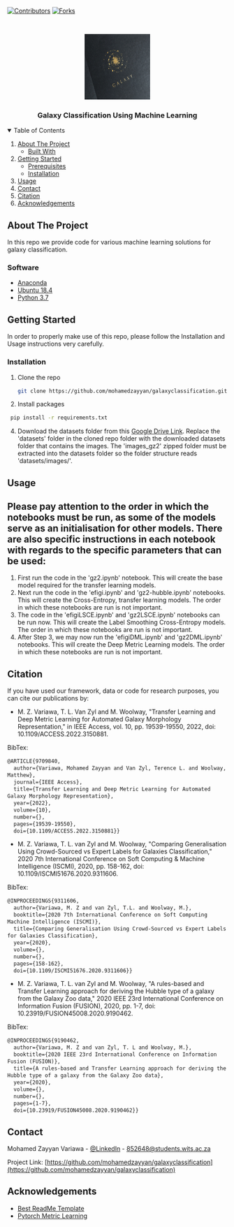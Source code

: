 <!--
*** Thanks for checking out the Best-README-Template. If you have a suggestion
*** that would make this better, please fork the repo and create a pull request
*** or simply open an issue with the tag "enhancement".
*** Thanks again! Now go create something AMAZING! :D
-->



<!-- PROJECT SHIELDS -->
<!--
*** I'm using markdown "reference style" links for readability.
*** Reference links are enclosed in brackets [ ] instead of parentheses ( ).
*** See the bottom of this document for the declaration of the reference variables
*** for contributors-url, forks-url, etc. This is an optional, concise syntax you may use.
*** https://www.markdownguide.org/basic-syntax/#reference-style-links
-->
[![Contributors][contributors-shield]][contributors-url]
[![Forks][forks-shield]][forks-url]



<!-- PROJECT LOGO -->
<br />
<p align="center">
  <a href="https://github.com/mohamedzayyan/galaxyclassification">
    <img src="logo.jpg" alt="Logo" width="150" height="150">
  </a>

  <h3 align="center">Galaxy Classification Using Machine Learning</h3>

</p>



<!-- TABLE OF CONTENTS -->
<details open="open">
  <summary>Table of Contents</summary>
  <ol>
    <li>
      <a href="#about-the-project">About The Project</a>
      <ul>
        <li><a href="#built-with">Built With</a></li>
      </ul>
    </li>
    <li>
      <a href="#getting-started">Getting Started</a>
      <ul>
        <li><a href="#prerequisites">Prerequisites</a></li>
        <li><a href="#installation">Installation</a></li>
      </ul>
    </li>
    <li><a href="#usage">Usage</a></li>
    <li><a href="#contact">Contact</a></li>
    <li><a href="#citation">Citation</a></li>
    <li><a href="#acknowledgements">Acknowledgements</a></li>
  </ol>
</details>



<!-- ABOUT THE PROJECT -->
## About The Project
In this repo we provide code for various machine learning solutions for galaxy classification. 

### Software
* [Anaconda](https://www.anaconda.com/)
* [Ubuntu 18.4](https://releases.ubuntu.com/18.04/)
* [Python 3.7](https://www.python.org/downloads/release/python-370/)


<!-- GETTING STARTED -->
## Getting Started

In order to properly make use of this repo, please follow the Installation and Usage instructions very carefully. 

### Installation

1. Clone the repo
   ```sh
   git clone https://github.com/mohamedzayyan/galaxyclassification.git
   ```
3. Install packages
  ```sh
   pip install -r requirements.txt
  ```
4. Download the datasets folder from this [Google Drive Link](https://drive.google.com/drive/folders/1vVwKTgbI9vNsAEb47KQKD7lzl1vkWiVb?usp=sharing). Replace the 'datasets' folder in the cloned repo folder with the downloaded datasets folder that contains the images. The 'images_gz2' zipped folder must be extracted into the datasets folder so the folder structure reads 'datasets/images/'.



<!-- USAGE EXAMPLES -->
## Usage
## Please pay attention to the order in which the notebooks must be run, as some of the models serve as an initialisation for other models. There are also specific instructions in each notebook with regards to the specific parameters that can be used:
1. First run the code in the 'gz2.ipynb' notebook. This will create the base model required for the transfer learning models.
2. Next run the code in the 'efigi.ipynb' and 'gz2-hubble.ipynb' notebooks. This will create the Cross-Entropy, transfer learning models. The order in which these notebooks are run is not important.
3. The code in the 'efigiLSCE.ipynb' and 'gz2LSCE.ipynb' notebooks can be run now. This will create the Label Smoothing Cross-Entropy models. The order in which these notebooks are run is not important.
4. After Step 3, we may now run the 'efigiDML.ipynb' and 'gz2DML.ipynb' notebooks. This will create the Deep Metric Learning models. The order in which these notebooks are run is not important.


<!-- CITATION -->
## Citation

If you have used our framework, data or code for research purposes, you can cite our publications by:

* M. Z. Variawa, T. L. Van Zyl and M. Woolway, "Transfer Learning and Deep Metric Learning for Automated Galaxy Morphology Representation," in IEEE Access, vol. 10, pp. 19539-19550, 2022, doi: 10.1109/ACCESS.2022.3150881.

BibTex:
```
@ARTICLE{9709840,
  author={Variawa, Mohamed Zayyan and Van Zyl, Terence L. and Woolway, Matthew},
  journal={IEEE Access}, 
  title={Transfer Learning and Deep Metric Learning for Automated Galaxy Morphology Representation}, 
  year={2022},
  volume={10},
  number={},
  pages={19539-19550},
  doi={10.1109/ACCESS.2022.3150881}}
```

* M. Z. Variawa, T. L. van Zyl and M. Woolway, "Comparing Generalisation Using Crowd-Sourced vs Expert Labels for Galaxies Classification," 2020 7th International Conference on Soft Computing & Machine Intelligence (ISCMI), 2020, pp. 158-162, doi: 10.1109/ISCMI51676.2020.9311606.

BibTex:
```
@INPROCEEDINGS{9311606,
  author={Variawa, M. Z and van Zyl, T.L. and Woolway, M.},
  booktitle={2020 7th International Conference on Soft Computing   Machine Intelligence (ISCMI)}, 
  title={Comparing Generalisation Using Crowd-Sourced vs Expert Labels for Galaxies Classification}, 
  year={2020},
  volume={},
  number={},
  pages={158-162},
  doi={10.1109/ISCMI51676.2020.9311606}}
```

* M. Z. Variawa, T. L. van Zyl and M. Woolway, "A rules-based and Transfer Learning approach for deriving the Hubble type of a galaxy from the Galaxy Zoo data," 2020 IEEE 23rd International Conference on Information Fusion (FUSION), 2020, pp. 1-7, doi: 10.23919/FUSION45008.2020.9190462.
  
BibTex:
```
@INPROCEEDINGS{9190462,
  author={Variawa, M. Z and van Zyl, T. L and Woolway, M.},
  booktitle={2020 IEEE 23rd International Conference on Information Fusion (FUSION)}, 
  title={A rules-based and Transfer Learning approach for deriving the Hubble type of a galaxy from the Galaxy Zoo data}, 
  year={2020},
  volume={},
  number={},
  pages={1-7},
  doi={10.23919/FUSION45008.2020.9190462}}
```

<!-- CONTACT -->
## Contact

Mohamed Zayyan Variawa - [@LinkedIn](www.linkedin.com/in/mohamedzayyanvariawa) - 852648@students.wits.ac.za

Project Link: [https://github.com/mohamedzayyan/galaxyclassification](https://github.com/mohamedzayyan/galaxyclassification)



<!-- ACKNOWLEDGEMENTS -->
## Acknowledgements
* [Best ReadMe Template](https://github.com/othneildrew/Best-README-Template)
* [Pytorch Metric Learning](https://github.com/KevinMusgrave/pytorch-metric-learning)




<!-- MARKDOWN LINKS & IMAGES -->
<!-- https://www.markdownguide.org/basic-syntax/#reference-style-links -->
[contributors-shield]: https://img.shields.io/github/contributors/mohamedzayyan/galaxyclassification.svg?style=for-the-badge
[contributors-url]: https://github.com/mohamedzayyan/galaxyclassification/graphs/contributors
[forks-shield]: https://img.shields.io/github/forks/mohamedzayyan/galaxyclassification.svg?style=for-the-badge
[forks-url]: https://github.com/mohamedzayyan/galaxyclassification/network/members
[stars-shield]: https://img.shields.io/github/stars/othneildrew/Best-README-Template.svg?style=for-the-badge
[stars-url]: https://github.com/othneildrew/Best-README-Template/stargazers
[issues-shield]: https://img.shields.io/github/issues/othneildrew/Best-README-Template.svg?style=for-the-badge
[issues-url]: https://github.com/othneildrew/Best-README-Template/issues
[license-shield]: https://img.shields.io/github/license/othneildrew/Best-README-Template.svg?style=for-the-badge
[license-url]: https://github.com/othneildrew/Best-README-Template/blob/master/LICENSE.txt
[linkedin-shield]: https://img.shields.io/badge/-LinkedIn-black.svg?style=for-the-badge&logo=linkedin&colorB=555
[linkedin-url]: https://linkedin.com/in/othneildrew
[product-screenshot]: images/screenshot.png
